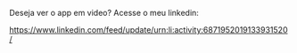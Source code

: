 Deseja ver o app em video? Acesse o meu linkedin:

https://www.linkedin.com/feed/update/urn:li:activity:6871952019133931520/
